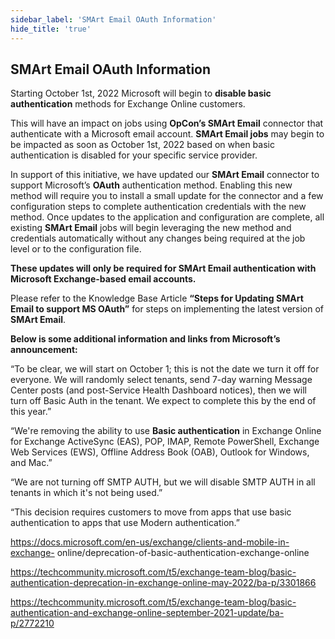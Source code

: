 ```yaml
---
sidebar_label: 'SMArt Email OAuth Information'
hide_title: 'true'
---
```


## SMArt Email OAuth Information

Starting October 1st, 2022 Microsoft will begin to **disable basic authentication** methods for Exchange Online customers.

This will have an impact on jobs using **OpCon’s SMArt Email** connector that authenticate with a Microsoft email account. **SMArt Email jobs** may begin to be impacted as soon as October 1st, 2022 based on when basic authentication is disabled for your specific service provider.

In support of this initiative, we have updated our **SMArt Email** connector to support Microsoft’s **OAuth** authentication method. Enabling this new method will require you to install a small update for the connector and a few configuration steps to complete authentication credentials with the new method. Once updates to the application and configuration are complete, all existing **SMArt Email** jobs will begin leveraging the new method and credentials automatically without any changes being required at the job level or to the configuration file.

**These updates will only be required for SMArt Email authentication with Microsoft Exchange-based email accounts.**

Please refer to the Knowledge Base Article **“Steps for Updating SMArt Email to support MS OAuth”** for steps on implementing the latest version of **SMArt Email**.

**Below is some additional information and links from Microsoft’s announcement:**

“To be clear, we will start on October 1; this is not the date we turn it off for everyone. We will randomly select tenants, send 7-day warning Message Center posts (and post-Service Health Dashboard notices), then we will turn off Basic Auth in the tenant. We expect to complete this by the end of this year.”

“We're removing the ability to use **Basic authentication** in Exchange Online for Exchange ActiveSync (EAS), POP, IMAP, Remote PowerShell, Exchange Web Services (EWS), Offline Address Book (OAB), Outlook for Windows, and Mac.”

“We are not turning off SMTP AUTH, but we will disable SMTP AUTH in all tenants in which it's not being used.”

“This decision requires customers to move from apps that use basic authentication to apps that use Modern authentication.”

https://docs.microsoft.com/en-us/exchange/clients-and-mobile-in-exchange-       online/deprecation-of-basic-authentication-exchange-online

https://techcommunity.microsoft.com/t5/exchange-team-blog/basic-authentication-deprecation-in-exchange-online-may-2022/ba-p/3301866

https://techcommunity.microsoft.com/t5/exchange-team-blog/basic-authentication-and-exchange-online-september-2021-update/ba-p/2772210